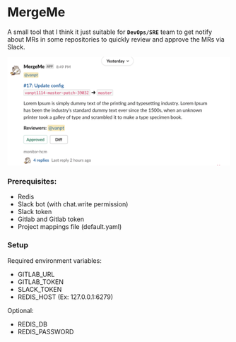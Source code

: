 # MergeMe

A small tool that I think it just suitable for **`DevOps/SRE`** team to get notify about MRs in some repositories to quickly review and approve the MRs via Slack.

<img alt='default alt' width=600 src='./docs/mergeme-1.png'>

### Prerequisites:
- Redis
- Slack bot (with chat.write permission)
- Slack token
- Gitlab and Gitlab token
- Project mappings file (default.yaml)

### Setup

Required environment variables:
- GITLAB_URL
- GITLAB_TOKEN
- SLACK_TOKEN
- REDIS_HOST (Ex: 127.0.0.1:6279)

Optional:
- REDIS_DB
- REDIS_PASSWORD